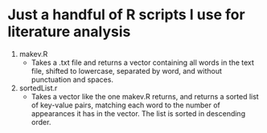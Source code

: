# Just a handful of R scripts I use for literature analysis
1. makev.R
   * Takes a .txt file and returns a vector containing all words in the text
     file, shifted to lowercase, separated by word, and without punctuation
     and spaces.
2. sortedList.r
   * Takes a vector like the one makev.R returns, and returns a sorted list of
     key-value pairs, matching each word to the number of appearances it has in
     the vector. The list is sorted in descending order.
